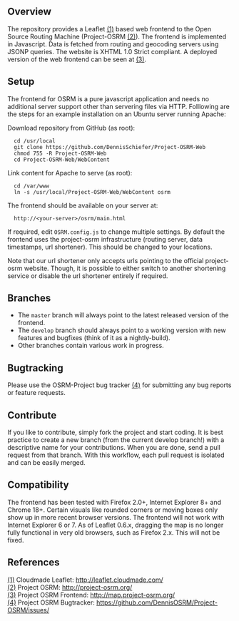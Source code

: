Overview
--------
The repository provides a Leaflet [(1)] based web frontend to the Open Source Routing Machine (Project-OSRM [(2)]).
The frontend is implemented in Javascript.
Data is fetched from routing and geocoding servers using JSONP queries.
The website is XHTML 1.0 Strict compliant.
A deployed version of the web frontend can be seen at [(3)].


Setup
-----
The frontend for OSRM is a pure javascript application and needs no additional server support other than servering files via HTTP.
Folllowing are the steps for an example installation on an Ubuntu server running Apache:

Download repository from GitHub (as root):
```
  cd /usr/local
  git clone https://github.com/DennisSchiefer/Project-OSRM-Web
  chmod 755 -R Project-OSRM-Web
  cd Project-OSRM-Web/WebContent
```
  
Link content for Apache to serve (as root):
```
  cd /var/www
  ln -s /usr/local/Project-OSRM-Web/WebContent osrm
```
  
The frontend should be available on your server at:
```
  http://<your-server>/osrm/main.html
```
  
If required, edit `OSRM.config.js` to change multiple settings.
By default the frontend uses the project-osrm infrastructure (routing server, data timestamps, url shortener).
This should be changed to your locations.

Note that our url shortener only accepts urls pointing to the official project-osrm website.
Though, it is possible to either switch to another shortening service or disable the url shortener entirely if required.


Branches
--------
* The `master` branch will always point to the latest released version of the frontend.
* The `develop` branch should always point to a working version with new features and bugfixes (think of it as a nightly-build).
* Other branches contain various work in progress.


Bugtracking
-----------
Please use the OSRM-Project bug tracker [(4)] for submitting any bug reports or feature requests.


Contribute
----------
If you like to contribute, simply fork the project and start coding.
It is best practice to create a new branch (from the current develop branch!) with a descriptive name for your contributions.
When you are done, send a pull request from that branch.
With this workflow, each pull request is isolated and can be easily merged.


Compatibility
-------------
The frontend has been tested with Firefox 2.0+, Internet Explorer 8+ and Chrome 18+.
Certain visuals like rounded corners or moving boxes only show up in more recent browser versions.
The frontend will not work with Internet Explorer 6 or 7.
As of Leaflet 0.6.x, dragging the map is no longer fully functional in very old browsers, such as Firefox 2.x. 
This will not be fixed.


References
----------
[(1)] Cloudmade Leaflet: http://leaflet.cloudmade.com/  
[(2)] Project OSRM: http://project-osrm.org/  
[(3)] Project OSRM Frontend: http://map.project-osrm.org/  
[(4)] Project OSRM Bugtracker: https://github.com/DennisOSRM/Project-OSRM/issues/


[(1)]: http://leaflet.cloudmade.com/ "Cloudmade Leaflet"
[(2)]: http://project-osrm.org/ "Project OSRM"
[(3)]: http://map.project-osrm.org/ "Project-OSRM Frontend" 
[(4)]: https://github.com/DennisOSRM/Project-OSRM/issues/ "Project-OSRM Bugtracker"